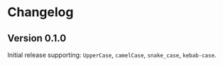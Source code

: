 # Changelog


## Version 0.1.0

Initial release supporting: `UpperCase`, `camelCase`, `snake_case`, `kebab-case`.
